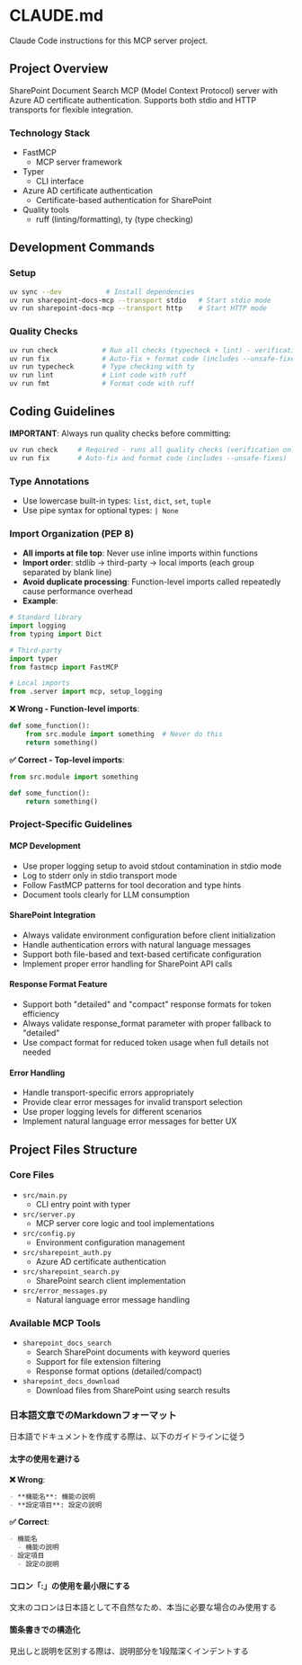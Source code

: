 # CLAUDE.md

Claude Code instructions for this MCP server project.

## Project Overview

SharePoint Document Search MCP (Model Context Protocol) server with Azure AD certificate authentication.
Supports both stdio and HTTP transports for flexible integration.

### Technology Stack

- FastMCP
  - MCP server framework
- Typer
  - CLI interface
- Azure AD certificate authentication
  - Certificate-based authentication for SharePoint
- Quality tools
  - ruff (linting/formatting), ty (type checking)

## Development Commands

### Setup
```bash
uv sync --dev           # Install dependencies
uv run sharepoint-docs-mcp --transport stdio   # Start stdio mode
uv run sharepoint-docs-mcp --transport http    # Start HTTP mode
```

### Quality Checks
```bash
uv run check           # Run all checks (typecheck + lint) - verification only
uv run fix             # Auto-fix + format code (includes --unsafe-fixes)
uv run typecheck       # Type checking with ty
uv run lint            # Lint code with ruff
uv run fmt             # Format code with ruff
```

## Coding Guidelines

**IMPORTANT**: Always run quality checks before committing:
```bash
uv run check     # Required - runs all quality checks (verification only)
uv run fix       # Auto-fix and format code (includes --unsafe-fixes)
```

### Type Annotations

- Use lowercase built-in types: `list`, `dict`, `set`, `tuple`
- Use pipe syntax for optional types: `| None`

### Import Organization (PEP 8)

- **All imports at file top**: Never use inline imports within functions
- **Import order**: stdlib → third-party → local imports (each group separated by blank line)
- **Avoid duplicate processing**: Function-level imports called repeatedly cause performance overhead
- **Example**:
```python
# Standard library
import logging
from typing import Dict

# Third-party
import typer
from fastmcp import FastMCP

# Local imports
from .server import mcp, setup_logging
```

**❌ Wrong - Function-level imports**:
```python
def some_function():
    from src.module import something  # Never do this
    return something()
```

**✅ Correct - Top-level imports**:
```python
from src.module import something

def some_function():
    return something()
```

### Project-Specific Guidelines

#### MCP Development
- Use proper logging setup to avoid stdout contamination in stdio mode
- Log to stderr only in stdio transport mode
- Follow FastMCP patterns for tool decoration and type hints
- Document tools clearly for LLM consumption

#### SharePoint Integration
- Always validate environment configuration before client initialization
- Handle authentication errors with natural language messages
- Support both file-based and text-based certificate configuration
- Implement proper error handling for SharePoint API calls

#### Response Format Feature
- Support both "detailed" and "compact" response formats for token efficiency
- Always validate response_format parameter with proper fallback to "detailed"
- Use compact format for reduced token usage when full details not needed

#### Error Handling
- Handle transport-specific errors appropriately
- Provide clear error messages for invalid transport selection
- Use proper logging levels for different scenarios
- Implement natural language error messages for better UX

## Project Files Structure

### Core Files
- `src/main.py`
  - CLI entry point with typer
- `src/server.py`
  - MCP server core logic and tool implementations
- `src/config.py`
  - Environment configuration management
- `src/sharepoint_auth.py`
  - Azure AD certificate authentication
- `src/sharepoint_search.py`
  - SharePoint search client implementation
- `src/error_messages.py`
  - Natural language error message handling

### Available MCP Tools
- `sharepoint_docs_search`
  - Search SharePoint documents with keyword queries
  - Support for file extension filtering
  - Response format options (detailed/compact)
- `sharepoint_docs_download`
  - Download files from SharePoint using search results

### 日本語文章でのMarkdownフォーマット

日本語でドキュメントを作成する際は、以下のガイドラインに従う

#### 太字の使用を避ける
**❌ Wrong**:
```markdown
- **機能名**: 機能の説明
- **設定項目**: 設定の説明
```

**✅ Correct**:
```markdown
- 機能名
  - 機能の説明
- 設定項目
  - 設定の説明
```

#### コロン「:」の使用を最小限にする
文末のコロンは日本語として不自然なため、本当に必要な場合のみ使用する

#### 箇条書きでの構造化
見出しと説明を区別する際は、説明部分を1段階深くインデントする
